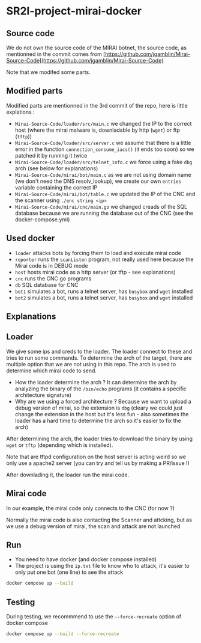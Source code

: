 # SR2I-project-mirai-docker

## Source code

We do not own the source code of the MIRAI botnet, the source code, as mentionned in the commit comes from [https://github.com/jgamblin/Mirai-Source-Code](https://github.com/jgamblin/Mirai-Source-Code)

Note that we modifed some parts.

## Modified parts

Modified parts are mentionned in the 3rd commit of the repo, here is little explations :

- `Mirai-Source-Code/loader/src/main.c` we changed the IP to the correct host (where the mirai malware is, downladable by http (`wget`) or ftp (`tftp`))
- `Mirai-Source-Code/loader/src/server.c` we assume that there is a little error in the function `connection_consume_iacs()` (it ends too soon) so we patched it by running it twice
- `Mirai-Source-Code/loader/src/telnet_info.c` we force using a fake `dbg` arch (see below for explanations)
- `Mirai-Source-Code/mirai/bot/main.c` as we are not using domain name (we don't need the DNS resolv_lookup), we create our own `entries` variable containing the correct IP
- `Mirai-Source-Code/mirai/bot/table.c` we updated the IP of the CNC and the scanner using `./enc string <ip>`
- `Mirai-Source-Code/mirai/cnc/main.go` we changed creads of the SQL database because we are running the database out of the CNC (see the docker-compose.yml)

## Used docker

- `loader` attacks bots by forcing them to load and execute mirai code
- `reporter` runs the `scanListen` program, not really used here because the Mirai code is in DEBUG mode
- `host` hosts mirai code as a http server (or tftp - see explanations)
- `cnc` runs the CNC go programs
- `db` SQL database for CNC
- `bot1` simulates a bot, runs a telnet server, has `busybox` and `wget` installed
- `bot2` simulates a bot, runs a telnet server, has `busybox` and `wget` installed

## Explanations

## Loader

We give some ips and creds to the loader. The loader connect to these and tries to run some commands. To determine the arch of the target, there are multiple option that we are not using in this repo. The arch is used to determine which mirai code to send.

- How the loader determine the arch ? It can determine the arch by analyzing the binary of the `/bin/echo` programs (it contains a specific architecture signature)
- Why are we using a forced architecture ? Because we want to upload a debug version of mirai, so the extension is `dbg` (cleary we could just change the extension in the host but it's less fun - also sometimes the loader has a hard time to determine the arch so it's easier to fix the arch)

After determining the arch, the loader tries to download the binary by using `wget` or `tftp` (depending which is installed).

Note that are tftpd configuration on the host server is acting weird so we only use a apache2 server (you can try and tell us by making a PR/issue !)

After downlading it, the loader run the mirai code.

## Mirai code

In our example, the mirai code only connects to the CNC (for now ?)

Normally the mirai code is also contacting the Scanner and attcking, but as we use a debug version of mirai, the scan and attack are not launched


## Run

- You need to have docker (and docker compose installed)
- The project is using the `ip.txt` file to know who to attack, it's easier to only put one bot (one line) to see the attack

```sh
docker compose up --build
```

## Testing

During testing, we recommmend to use the `--force-recreate` option of docker compose

```sh
docker compose up --build --force-recreate
```
